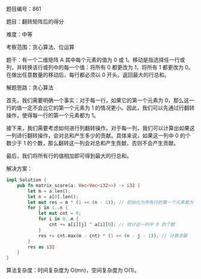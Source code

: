 题目编号：861

题目：翻转矩阵后的得分

难度：中等

考察范围：贪心算法、位运算

题干：有一个二维矩阵 A 其中每个元素的值为 0 或 1。移动是指选择任一行或列，并转换该行或列中的每一个值：将所有 0 都更改为 1，将所有 1 都更改为 0。在做出任意数量的移动后，每行都必须以 0 开头。返回最大的行总和。

解题思路：贪心算法

首先，我们需要明确一个事实：对于每一行，如果它的第一个元素为 0，那么这一行的值一定不会比它的第一个元素为 1 的情况更小。因此，我们可以先通过行翻转操作，使得每一行的第一个元素都为 1。

接下来，我们需要考虑如何进行列翻转操作。对于每一列，我们可以计算出如果这一列进行翻转操作，会对总和产生多少的贡献。具体来说，如果这一列中 0 的个数少于 1 的个数，那么翻转这一列会对总和产生贡献，否则不会产生贡献。

最后，我们将所有行的值相加即可得到最大的行总和。

解决方案：

```rust
impl Solution {
    pub fn matrix_score(a: Vec<Vec<i32>>) -> i32 {
        let m = a.len();
        let n = a[0].len();
        let mut res = m * (1 << (n - 1)); // 初始化为所有行的第一个元素都为 1 的情况
        for j in 1..n {
            let mut cnt = 0;
            for i in 0..m {
                cnt += a[i][j] ^ a[i][0]; // 统计这一列中 0 的个数
            }
            res += cnt.max(m - cnt) * (1 << (n - j - 1)); // 计算贡献
        }
        res as i32
    }
}
```

算法复杂度：时间复杂度为 O(mn)，空间复杂度为 O(1)。